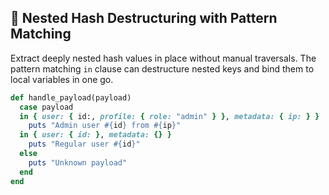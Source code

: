 ## 🚀 Nested Hash Destructuring with Pattern Matching

Extract deeply nested hash values in place without manual traversals. The pattern matching `in` clause can destructure nested keys and bind them to local variables in one go.

```ruby
def handle_payload(payload)
  case payload
  in { user: { id:, profile: { role: "admin" } }, metadata: { ip: } }
    puts "Admin user #{id} from #{ip}"
  in { user: { id: }, metadata: {} }
    puts "Regular user #{id}"
  else
    puts "Unknown payload"
  end
end
```